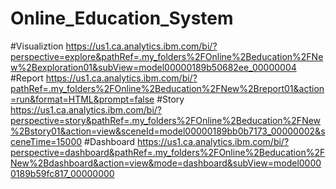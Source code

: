 # Online_Education_System
#Visualiztion
https://us1.ca.analytics.ibm.com/bi/?perspective=explore&pathRef=.my_folders%2FOnline%2Beducation%2FNew%2Bexploration01&subView=model00000189b50682ee_00000004
#Report
https://us1.ca.analytics.ibm.com/bi/?pathRef=.my_folders%2FOnline%2Beducation%2FNew%2Breport01&action=run&format=HTML&prompt=false
#Story
https://us1.ca.analytics.ibm.com/bi/?perspective=story&pathRef=.my_folders%2FOnline%2Beducation%2FNew%2Bstory01&action=view&sceneId=model00000189bb0b7173_00000002&sceneTime=15000
#Dashboard
https://us1.ca.analytics.ibm.com/bi/?perspective=dashboard&pathRef=.my_folders%2FOnline%2Beducation%2FNew%2Bdashboard&action=view&mode=dashboard&subView=model00000189b59fc817_00000000
